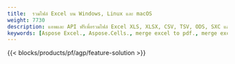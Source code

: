 ```yaml
---
title:  รวมไฟล์ Excel บน Windows, Linux และ macOS
weight: 7730
description: แอพและ API ฟรีเพื่อรวมไฟล์ Excel XLS, XLSX, CSV, TSV, ODS, SXC และ FODS
keywords: [Aspose Excel., Aspose.Cells., merge excel to pdf., merge excel to json., merge txt to sql., merge csv to json., merge json to pdf., xml to excel merger and Convert files between various formats]
---
```

{{< blocks/products/pf/agp/feature-solution >}} 

